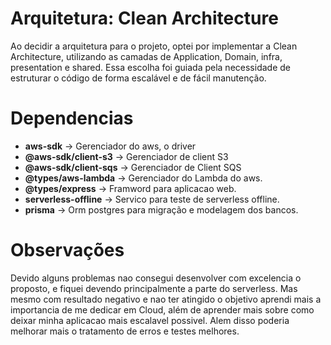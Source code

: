 # Arquitetura: Clean Architecture
Ao decidir a arquitetura para o projeto, optei por implementar a Clean Architecture, utilizando as camadas de Application, Domain, infra, presentation e shared. Essa escolha foi guiada pela necessidade de estruturar o código de forma escalável e de fácil manutenção.

# Dependencias
- **aws-sdk** -> Gerenciador do aws, o driver
- **@aws-sdk/client-s3** -> Gerenciador de client S3
- **@aws-sdk/client-sqs** -> Gerenciador de Client SQS
- **@types/aws-lambda** -> Gerenciador do Lambda do aws.
- **@types/express** -> Framword para aplicacao web.
- **serverless-offline** -> Servico para teste de serverless offline.
- **prisma** -> Orm postgres para migração e modelagem dos bancos.

# Observações
Devido alguns problemas nao consegui desenvolver com excelencia o proposto, e fiquei devendo principalmente a parte do serverless. Mas mesmo com resultado negativo e nao ter atingido o objetivo aprendi mais a importancia de me dedicar em Cloud, além de aprender mais sobre como deixar minha aplicacao mais escalavel possivel. Alem disso poderia melhorar mais o tratamento de erros e testes melhores.
